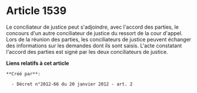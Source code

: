 # Article 1539

Le conciliateur de justice peut s'adjoindre, avec l'accord des parties, le concours d'un autre conciliateur de justice du
ressort de la cour d'appel. Lors de la réunion des parties, les conciliateurs de justice peuvent échanger des informations
sur les demandes dont ils sont saisis. L'acte constatant l'accord des parties est signé par les deux conciliateurs de
justice.

**Liens relatifs à cet article**

	**Créé par**:

	  - Décret n°2012-66 du 20 janvier 2012 - art. 2
